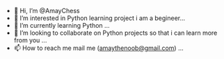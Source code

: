 - 👋 Hi, I’m @AmayChess
- 👀 I’m interested in Python learning project i am a begineer...
- 🌱 I’m currently learning Python ...
- 💞️ I’m looking to collaborate on Python projects so that i  can learn more from you  ...
- 📫 How to reach me mail me (amaythenoob@gmail.com) ...

<!---
AmayChess/AmayChess is a ✨ special ✨ repository because its `README.md` (this file) appears on your GitHub profile.
You can click the Preview link to take a look at your changes.
--->
